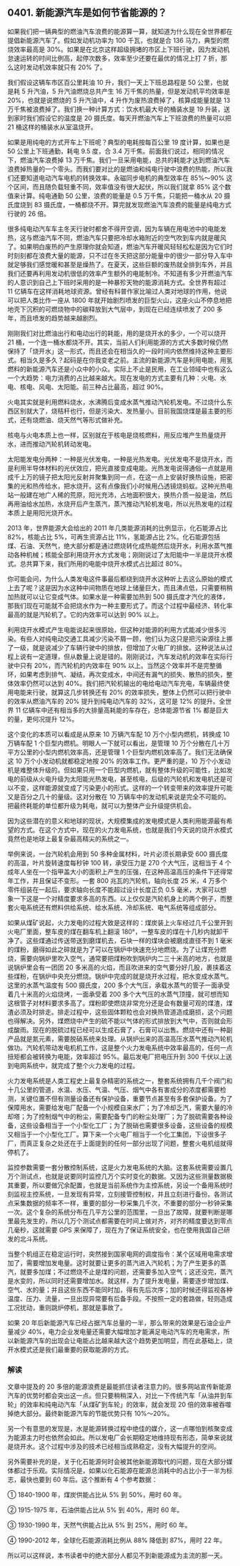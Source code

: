 ## 0401. 新能源汽车是如何节省能源的？

如果我们把一辆典型的燃油汽车浪费的能源算一算，就知道为什么现在全世界都在提倡新能源汽车了。假如发动机功率为 100 千瓦，也就是合 136 马力，典型的燃烧效率最高是 30%。如果是在北京这样超级拥堵的市区上下班行驶，因为发动机怠速运转的时间比例高，起停次数多，效率至少还要在最优的情况上打 7 折，那么这时发动机效率就只有 20% 了。

我们假设这辆车市区百公里耗油 10 升，我们一天上下班总路程是 50 公里，也就是耗 5 升汽油，5 升汽油燃烧总共产生 16 万千焦的热量，但是发动机平均效率是 20%，也就是说燃烧的 5 升汽油中，4 升作为废热浪费掉了，核算成能量就是 13 万千焦被浪费掉了。我们换一种计算方式：饮水机最大号的桶装水是 19 升装，送到家时我们假设它的温度是 20 摄氏度。每天开燃油汽车上下班浪费的热量可以把 21 桶这样的桶装水从室温烧开。

如果是用纯电的方式开车上下班呢？典型的电耗按每百公里 19 度计算，如果也是 50 公里上下班通勤，耗电 9.5 度，合 3.4 万千焦。前面我们说过，相同的情况下，燃油汽车浪费掉 13 万千焦。我们一旦采用电能，总共的耗能才达到燃油汽车浪费掉热量的一个零头。而我们要对比的是燃油和纯电行驶中浪费的热能，所以我们还要知道电动汽车电机的转换效率。永磁同步电机的典型效率在 85%～90% 这个区间，而且随负载轻重不同，效率值没有很大起伏，所以我们就拿 85% 这个数值来计算。纯电通勤 50 公里，浪费的能量是 0.5 万千焦，只能把一桶水从 20 摄氏度烧到 83 摄氏度，一桶都烧不开。算完就发现燃油汽车浪费的能量是纯电方式行驶的 26 倍。

很多纯电动汽车车主冬天行驶时都舍不得开空调，因为车辆在用电池中的电能发热，这与燃油汽车不同，燃油汽车只要把冷却水箱附近的空气吹到车内就是暖风了。如果明白废热的产生原理你就会知道，燃油汽车开暖风轻轻松松是因为它们时时刻刻都在浪费大量的能源，只不过在冬天把这部分能量中的很少一部分导入车中就足够我们感觉暖和甚至是燥热了。在夏天，这些巨额的废热就全排到车外，并且我们还要再利用发动机很低的效率产生额外的电能制冷。不知道有多少开燃油汽车的人意识到自己上下班时采用的是一种暴殄天物的能源消耗方式。全世界有超过 11 亿辆车在这样消耗地球资源。曾经有科普作家比喻过人类对地球的作用，他说可以把人类比作一座从 1800 年就开始剧烈喷发的巨型火山，这座火山不停息地把地壳下沉积的可燃烧物中的碳释放到大气层中，到现在已经连续喷发了 200 多年，而且喷发的趋势越来越剧烈。

刚刚我们对比燃油出行和电动出行的耗能，用的是烧开水的多少，一个可以烧开 21 桶，一个连一桶水都烧不开。其实，当前人们利用能源的方式大多数时候仍然保持了「烧开水」这一形式，而且还会在相当久的一段时间内依然维持这种主要形式。相当久是多久？起码是在你我变老之前。主流的新能源汽车是利用电能，用氢燃料的新能源汽车还是小众中的小众。实际上不止是民用，在工业领域中也有这么一个大趋势：电力消费的占比越来越大。现在发电的方式主要有几种：火电、水电、核电、风电、太阳能。前三种占比最高，超过 90%。

火电其实就是利用燃料烧水，水沸腾后变成水蒸气推动汽轮机发电。不过烧什么东西区别就大了，烧秸秆也行，但是污染大、发热量小。目前我国烧煤是最主要的形式，还有烧燃油、烧天然气等形式做补充。

核电与火电本质上也一样，区别就在于核电是烧核燃料，用反应堆产生热量烧开水，进而推动汽轮机转动发电。

太阳能发电分两种：一种是光伏发电，一种是光热发电。光伏发电不是烧开水，而是利用半导体材料的光伏效应，把光直接变成电能。光热发电说得通俗一点就是用成千上万的镜子把太阳光反射并聚集到同一点，在这一点上安装好换热设施，把密集的光和热传给水，把水烧开。这有点像我们小时候用凸透镜烧蚂蚁。这种光热电站一般建在地广人稀的荒原，阳光充沛，占地面积很大，换热介质一般是油，然后再用油给水加热，水烧开后产生蒸汽，蒸汽推动汽轮机发电，所以光热发电的过程本质上是用阳光烧开水。

2013 年，世界能源大会给出的 2011 年几类能源消耗的比例显示，化石能源占比 82%，核能占比 5%，可再生资源占比 11%，氢能源占比 2%。化石能源包括煤、石油、天然气，绝大部分都是通过燃烧转化成热能然后烧开水，利用水蒸气推动各种机械；核能全部利用烧开水方式发电；刚刚说过了太阳能中一半是烧开水模式。总共算下来，我们所用的电能中烧开水模式占比超过 80%。

你可能会问，为什么人类发电这件事最后都绕到烧开水这种听上去这么原始的模式上去了呢？这是因为水这种中间物质在地球上储量巨大，而且沸点低，只需要稍稍加热就可以让它变成气体。如果水是一种需要加热到 500 摄氏度才汽化的液体，那我们现在可能就不会把烧水作为一种主要形式了。而这个过程中最经济、转化率最高的就是汽轮机了。它的内效率可以达到 90% 以上。

利用烧开水模式产生电能说起来很原始，但这种对能源的利用方式能减少很多污染。有些人对纯电动交通工具减少污染不屑一顾，他们认为这只是把污染源往上挪了一级，就是说减少了车辆行驶中的排放，但增加了火电厂的排放。这种说法从过程上说有一定道理，但从数量上说是错的。刚刚说过，汽车发动机的效率在实际行驶中只有 20%，而汽轮机的内效率在 90% 以上。当然这个效率并不是完整循环，如果考虑到排气、凝结，再次变成水，中间还有漏气的损失、散热的损失，整体效率仍然可以达到 40%。我们把汽轮机输出的电给电动汽车充电，车辆最终使用电能来行驶，就算这几步转换还有 20% 的效率损失，整体上仍然可以把行驶中的效率从燃油汽车的 20% 提升到纯电动汽车的 32%，这可是 12% 的提升。全世界 11 亿辆车中还有相当多的大排量高耗能的车存在，总体能源节省 1% 都是巨大的量，更何况提升 12%。

这个变化的本质可以看成是从原来 10 万辆汽车配 10 万个小型内燃机，转换成 10 万辆车配 1 个巨型内燃机。明眼人一下就可以看出，是管理 10 万个分散在几十万平方公里的小型内燃机效率高，还是管理 1 个巨型内燃机效率高了。我们无法确保这 10 万个小发动机就都稳定地按 20% 的效率工作。更严重的是，10 万个小发动机是难整体升级的。但如果只用一个巨型内燃机，就有整体升级的可能性，比如发电的前级从火电升级为太阳能光热发电，甚至核电，后级的汽轮机和发电机还是可以不变，这样能源就变成了污染更小的形式。这样的一个转变带来的效率提升可能又是百分之几十的量级。这对分散在 10 万辆车中的发动机来说是完全不可能的。把最终耗能的单位都升级为耗电，就可以为整体产业升级提供机会。

因为这些潜在的意义和地球的现状，大规模集成的发电模式是人类利用能源最有希望的方式。在这个方式中，现在的火力发电系统，也就是我们今天说的烧开水模式竟然也是地球上最复杂最高精尖的系统之一。

举例来说，一台汽轮机会用到 50 多种金属材料，叶片必须长期承受 600 摄氏度的高温，叶片旋转速度每秒钟 100 转，承受压力是 270 个大气压，这相当于 4 个成年人坐在一个指甲盖大小的面积上产生的压强，在这种高温高压的条件下还得常年工作，并且保证不变形。一套 800 兆瓦的汽轮机，轴向长度 25 米，4 万多个零件组装在一起后，要求轴向长度不能超过设计长度正负 0.5 毫米，大家可以想象一下这是一个对精度要求多高的东西。以上仅仅是汽轮机身上的两个例子，而整套火电系统还有燃料供给系统、给水系统、冷却系统、电气系统等组成部分。

如果从煤矿说起，火力发电的过程大致是这样的：煤炭装上火车经过几千公里开到火电厂里面，整车皮的煤在翻车机上翻滚 180°，一整车皮的煤在十几秒内就卸干净了。这些煤通过传送带送到磨煤机去，石块一样的煤块会被磨成直径不到 1 毫米的煤粉，磨得如此之碎就是为了可以在锅炉中快速充分地燃烧。为了让煤充分燃烧，需要向锅炉里吹入空气，通常要把煤粉吹到锅炉内二三十米高的地方，也就是说锅炉里会有一团团 20 多米高的火焰，而且吹进来的空气要分好几股，裹挟着这些煤粉，在锅炉中央充分燃烧。锅炉中完成的就是烧开水过程，把水变成水蒸气。这里的水蒸气温度有 500 摄氏度，200 多个大气压，承载水蒸气的管子一面承受着几十米高的火焰烧烤，一面承受着 200 多个大气压的水蒸气顶撞，就可想而知这根管子对材料要求多高了。煤粉即使燃烧非常充分还是会有数量可观的煤渣，煤渣必须及时排走。排走过程中，这些固体颗粒也会对换热管道造成磨损，这个问题也得解决。另外，煤燃烧中产生的硫不能以气体的形式排放到大气中，否则就会形成酸雨。现在的脱硫过程已经可以生成石膏了，石膏可以出售。燃烧中还有一种副产品就是氮元素，需要脱硝系统来处理。从锅炉出来的高温高压水蒸气推动汽轮机做功。汽轮机带动发电机机工作，这是整个火力发电系统中效率最高的，任何一点扭矩都会被转换为电能，效率超过 95%。最后发电厂把电压升到 300 千伏以上送到电网系统中，就完成了整个火力发电的过程。

火力发电系统是人类工程史上最复杂精密的系统之一，整套系统拥有几千个阀门和十几公里的管道，水温、水压、气温、气压、烟气中各有害成分的浓度都需要检测，关键位置不但有测量设备还有保护设备，重要节点甚至有多套保护设备。为了保障用水，需要给发电厂配备一个小规模自来水厂；为了冷却乏汽，需要大量的冷却塔；为了控制烟气中的粉尘，需要配备专门的粉尘处理厂；为了脱硫需要各种设备，这些设备相当于一个小型化工厂；为了脱硝也需要很多设备，这些设备的规模又相当于一个小型化工厂。算下来一个火电厂相当于一个化工集团，下设很多子厂，而真正复杂之处还在于上面提到的任何一部分出现了问题，整套火电机组就得停机了。

监控参数需要一套分散控制系统，这是火力发电系统的大脑。这套系统需要设置几万个测试点，也就是说要同时监控几万个实时变化的数据。又因为这些测量数据极其重要，所以要做冗余配置，也就是当前系统作为主控系统，另设一个备用系统时刻监视主控系统，一旦发现有异常，立刻接管控制权，并且立刻进行备份。各测试点采集数据的频率不一样，重要的部分一秒采集几千次，不重要的部分一秒钟采集一次。这个复杂的系统分布在几平方公里的范围里，一旦出了故障，就要判断是哪里最先发生的，所以几万个测试点都需要在时间上做对齐，对齐的精度要达到零点几毫秒，这就需要 GPS 来保障了，现在为了保证系统安全，也在使用我国自己研发的北斗系统。

当整个机组正在稳定运行时，突然接到国家电网的调度指令：某个区域用电需求增加了，需要增加发电量。这时就要让更多的蒸汽进入汽轮机；为了产生更多的蒸汽，就要多加煤；不过燃烧不止是煤的问题，还需要多加入空气；这还没完，蒸汽是水变的，所以同时还需要增加水。就这样，为了提升发电量，需要逐步增加煤、空气、水的量；并且这些东西不能同时加，得有先后次序；加的时候还得监视各种温度、压力、流量，一旦出现异常要有后备手段。不按照一定的套路做，轻则造成工况扰动，重则跳炉停机，那就是事故了。

如果 20 年后新能源汽车已经占据汽车总量的一半，那么带来的效果是石油企业产量减少 40%，电力企业发电量还需要大幅增加才能满足电动汽车的充电需求，所以新能源汽车的出现会让电能占比越来越大这个趋势更加明显，而在此基础上，烧开水模式还是我们最重要的获取能源的方式。

### 解读

文章中提及的 20 多倍的能源浪费是最能抓住读者注意力的。很多网站宣传新能源汽车的优势时都会突出这一点。但只要稍稍深入，对比一下传统汽车「从油井到车轮」的效率和纯电动汽车「从煤矿到车轮」的效率，就会发现 20 倍的效率被吞噬掉绝大部分。最终新能源汽车的节能优势只有 10%～20%。

另一个有意思的发现是，水是能源转换过程中绝佳的媒介，这一点哪怕到核聚变成为能源主力时也依然会如此。所以发电厂会长期稳定地维持现有形态，简单来说就是烧开水。这个过程中涉及的技术已经相当成熟稳定，没有大幅提升的空间。

另外需要补充的是，关于化石能源何时会被其他新能源取代的问题，现在大部分媒体都过于乐观。实际情况是，如果以化石能源在能源总消耗中的占比小于一半为标志，最快也要到 60 年后。这个推断有 4 个参考数据：

① 1840-1900 年，煤炭供能占比从 5% 到 50%，用时 60 年。

② 1915-1975 年，石油供能占比从 5% 到 40%，用时 60 年。

③ 1930-1990 年，天然气供能占比从 5% 到 25%，用时 60 年。

④ 1990-2012 年，全球化石能源消耗比例从 88% 降低到 87%，用时 22 年。

所以可以这样说，本书读者中的绝大部分人都见不到新能源成为主流的那一天。